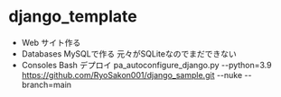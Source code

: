 # django_template

- Web
    サイト作る
- Databases
    MySQLで作る
    元々がSQLiteなのでまだできない
- Consoles
    Bash
        デプロイ
            pa_autoconfigure_django.py --python=3.9 https://github.com/RyoSakon001/django_sample.git --nuke --branch=main